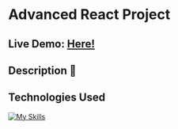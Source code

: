 # Advanced React Project

## Live Demo: [Here!](https:///)

## Description 🙂

## Technologies Used
[![My Skills](https://skillicons.dev/icons?i=html,css,js,react,git)](https://skillicons.dev)
